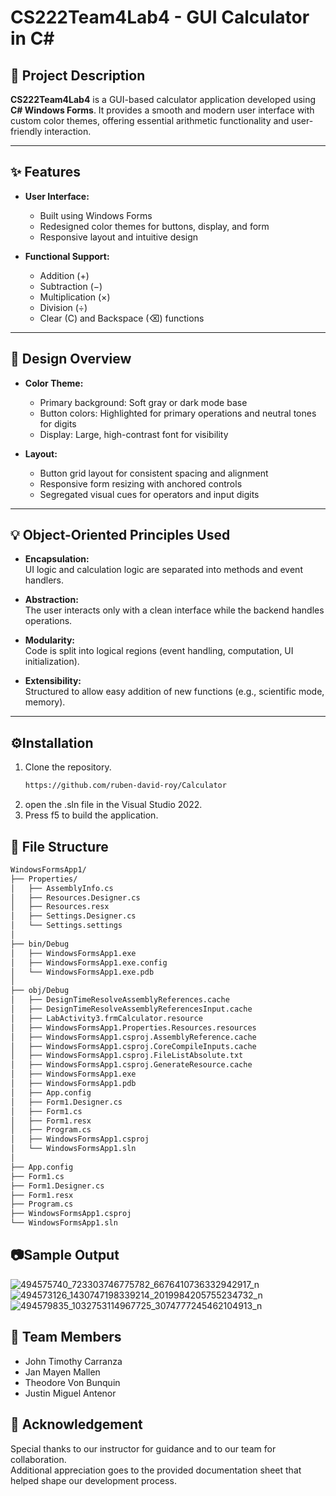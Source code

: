 # CS222Team4Lab4 - GUI Calculator in C#

## 📘 Project Description
**CS222Team4Lab4** is a GUI-based calculator application developed using **C# Windows Forms**. It provides a smooth and modern user interface with custom color themes, offering essential arithmetic functionality and user-friendly interaction.

---

## ✨ Features

- **User Interface:**
  - Built using Windows Forms
  - Redesigned color themes for buttons, display, and form
  - Responsive layout and intuitive design

- **Functional Support:**
  - Addition (+)
  - Subtraction (−)
  - Multiplication (×)
  - Division (÷)
  - Clear (C) and Backspace (⌫) functions

---

## 🎨 Design Overview

- **Color Theme:**
  - Primary background: Soft gray or dark mode base
  - Button colors: Highlighted for primary operations and neutral tones for digits
  - Display: Large, high-contrast font for visibility

- **Layout:**
  - Button grid layout for consistent spacing and alignment
  - Responsive form resizing with anchored controls
  - Segregated visual cues for operators and input digits

---

## 💡 Object-Oriented Principles Used

- **Encapsulation:**  
  UI logic and calculation logic are separated into methods and event handlers.

- **Abstraction:**  
  The user interacts only with a clean interface while the backend handles operations.

- **Modularity:**  
  Code is split into logical regions (event handling, computation, UI initialization).

- **Extensibility:**  
  Structured to allow easy addition of new functions (e.g., scientific mode, memory).

---
## ⚙️Installation 
 1. Clone the repository.
    ```bash
    https://github.com/ruben-david-roy/Calculator
    ```
 2. open the .sln file in the Visual Studio 2022.
 3. Press f5 to build the application.

## 📁 File Structure
```bash
WindowsFormsApp1/
├── Properties/
│   ├── AssemblyInfo.cs
│   ├── Resources.Designer.cs
│   ├── Resources.resx
│   ├── Settings.Designer.cs
│   └── Settings.settings
│
├── bin/Debug
│   ├── WindowsFormsApp1.exe
│   ├── WindowsFormsApp1.exe.config
│   └── WindowsFormsApp1.exe.pdb
│
├── obj/Debug
│   ├── DesignTimeResolveAssemblyReferences.cache
│   ├── DesignTimeResolveAssemblyReferencesInput.cache
│   ├── LabActivity3.frmCalculator.resource
│   ├── WindowsFormsApp1.Properties.Resources.resources
│   ├── WindowsFormsApp1.csproj.AssemblyReference.cache
│   ├── WindowsFormsApp1.csproj.CoreCompileInputs.cache
│   ├── WindowsFormsApp1.csproj.FileListAbsolute.txt
│   ├── WindowsFormsApp1.csproj.GenerateResource.cache
│   ├── WindowsFormsApp1.exe
│   ├── WindowsFormsApp1.pdb
│   ├── App.config
│   ├── Form1.Designer.cs
│   ├── Form1.cs
│   ├── Form1.resx
│   ├── Program.cs
│   ├── WindowsFormsApp1.csproj
│   └── WindowsFormsApp1.sln
│
├── App.config
├── Form1.cs
├── Form1.Designer.cs
├── Form1.resx
├── Program.cs
├── WindowsFormsApp1.csproj
└── WindowsFormsApp1.sln
```
## 📷Sample Output
![494575740_723303746775782_6676410736332942917_n](https://github.com/user-attachments/assets/8b635cb3-49f0-4d4a-be47-0fc5c03b984a)
![494573126_1430747198339214_2019984205755234732_n](https://github.com/user-attachments/assets/87d847b7-d24f-4611-9d60-764dfa0dd47b)
![494579835_1032753114967725_3074777245462104913_n](https://github.com/user-attachments/assets/30e5f05f-ed0a-4809-92f5-65b92802c8df)

## 👥 Team Members

- John Timothy Carranza  
- Jan Mayen Mallen  
- Theodore Von Bunquin  
- Justin Miguel Antenor  



## 🙏 Acknowledgement

Special thanks to our instructor for guidance and to our team for collaboration.  
Additional appreciation goes to the provided documentation sheet that helped shape our development process.
